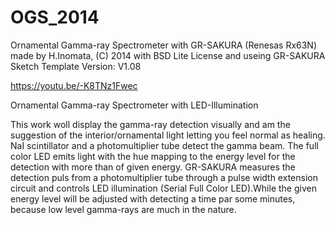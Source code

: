 # OGS_2014
Ornamental Gamma-ray Spectrometer with GR-SAKURA (Renesas Rx63N)
made by H.Inomata, (C) 2014
with BSD Lite License
and useing GR-SAKURA Sketch Template Version: V1.08

https://youtu.be/-K8TNz1Fwec


Ornamental Gamma-ray Spectrometer with LED-Illumination

This work woll display the gamma-ray detection visually and am the suggestion of the interior/ornamental light letting you feel normal as healing.
NaI scintillator and a photomultiplier tube detect the gamma beam. The full color LED emits light with the hue mapping to the energy level for the detection with more than of given energy. GR-SAKURA measures the detection puls from a photomultiplier tube through a pulse width extension circuit and controls LED illumination (Serial Full Color LED).While the given energy level will be adjusted with detecting a time par some minutes, because low level gamma-rays are much in the nature. 

